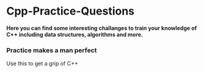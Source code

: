 # Cpp-Practice-Questions
**Here you can find some interesting challanges to train your knowledge of C++ including data structures, algorithms and more.**
### Practice makes a man perfect
Use this to get a grip of C++ 
